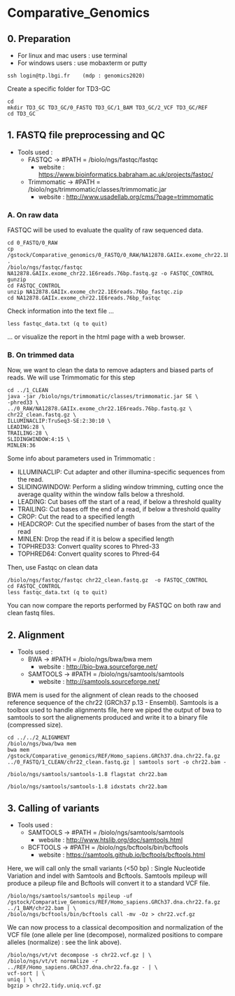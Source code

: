 # Comparative_Genomics

## 0. Preparation

* For linux and mac users : use terminal
* For windows users : use mobaxterm or putty
```
ssh login@tp.lbgi.fr	(mdp : genomics2020)
```

Create a specific folder for TD3-GC
```
cd
mkdir TD3_GC TD3_GC/0_FASTQ TD3_GC/1_BAM TD3_GC/2_VCF TD3_GC/REF
cd TD3_GC
```

## 1. FASTQ file preprocessing and QC

* Tools used : 
	* FASTQC -> #PATH = /biolo/ngs/fastqc/fastqc
		* website : https://www.bioinformatics.babraham.ac.uk/projects/fastqc/
	* Trimmomatic -> #PATH = /biolo/ngs/trimmomatic/classes/trimmomatic.jar
		* website : http://www.usadellab.org/cms/?page=trimmomatic

### A. On raw data

FASTQC will be used to evaluate the quality of raw sequenced data.

```
cd 0_FASTQ/0_RAW
cp /gstock/Comparative_genomics/0_FASTQ/0_RAW/NA12878.GAIIx.exome_chr22.1E6reads.76bp.fastq.gz .
/biolo/ngs/fastqc/fastqc NA12878.GAIIx.exome_chr22.1E6reads.76bp.fastq.gz -o FASTQC_CONTROL
gunzip 
cd FASTQC_CONTROL
unzip NA12878.GAIIx.exome_chr22.1E6reads.76bp_fastqc.zip
cd NA12878.GAIIx.exome_chr22.1E6reads.76bp_fastqc
```

Check information into the text file ...

```
less fastqc_data.txt (q to quit)
```

... or visualize the report in the html page with a web browser.

### B. On trimmed data

Now, we want to clean the data to remove adapters and biased parts of reads. We will use Trimmomatic for this step

```
cd ../1_CLEAN
java -jar /biolo/ngs/trimmomatic/classes/trimmomatic.jar SE \
-phred33 \
../0_RAW/NA12878.GAIIx.exome_chr22.1E6reads.76bp.fastq.gz \
chr22_clean.fastq.gz \
ILLUMINACLIP:TruSeq3-SE:2:30:10 \
LEADING:28 \
TRAILING:28 \
SLIDINGWINDOW:4:15 \
MINLEN:36
```

Some info about parameters used in Trimmomatic :

* ILLUMINACLIP: Cut adapter and other illumina-specific sequences from the read.
* SLIDINGWINDOW: Perform a sliding window trimming, cutting once the average quality within the window falls below a threshold.
* LEADING: Cut bases off the start of a read, if below a threshold quality
* TRAILING: Cut bases off the end of a read, if below a threshold quality
* CROP: Cut the read to a specified length
* HEADCROP: Cut the specified number of bases from the start of the read
* MINLEN: Drop the read if it is below a specified length
* TOPHRED33: Convert quality scores to Phred-33
* TOPHRED64: Convert quality scores to Phred-64

Then, use Fastqc on clean data
```
/biolo/ngs/fastqc/fastqc chr22_clean.fastq.gz  -o FASTQC_CONTROL
cd FASTQC_CONTROL
less fastqc_data.txt (q to quit)
```

You can now compare the reports performed by FASTQC on both raw and clean fastq files.

## 2. Alignment
* Tools used : 
	* BWA -> #PATH = /biolo/ngs/bwa/bwa mem
		* website : http://bio-bwa.sourceforge.net/
	* SAMTOOLS -> #PATH = /biolo/ngs/samtools/samtools
		* website : http://samtools.sourceforge.net/

BWA mem is used for the alignment of clean reads to the choosed reference sequence of the chr22 (GRCh37 p.13 - Ensembl). 
Samtools is a toolbox used to handle alignments file, here we piped the output of bwa to samtools to sort the alignements produced and write it to a binary file (compressed size).  
```
cd ../../2_ALIGNMENT
/biolo/ngs/bwa/bwa mem
bwa mem /gstock/Comparative_genomics/REF/Homo_sapiens.GRCh37.dna.chr22.fa.gz ../0_FASTQ/1_CLEAN/chr22_clean.fastq.gz | samtools sort -o chr22.bam -
```

```
/biolo/ngs/samtools/samtools-1.8 flagstat chr22.bam
```

```
/biolo/ngs/samtools/samtools-1.8 idxstats chr22.bam
```

## 3. Calling of variants
* Tools used : 
	* SAMTOOLS -> #PATH = /biolo/ngs/samtools/samtools
		* website : http://www.htslib.org/doc/samtools.html
	* BCFTOOLS -> #PATH = /biolo/ngs/bcftools/bin/bcftools
		* website : https://samtools.github.io/bcftools/bcftools.html

Here, we will call only the small variants (<50 bp) : Single Nucleotide Variation and indel with Samtools and Bcftools.
Samtools mpileup will produce a pileup file and Bcftools will convert it to a standard VCF file.

```
/biolo/ngs/samtools/samtools mpileup -uf /gstock/Comparative_Genomics/REF/Homo_sapiens.GRCh37.dna.chr22.fa.gz  ../1_BAM/chr22.bam | \
/biolo/ngs/bcftools/bin/bcftools call -mv -Oz > chr22.vcf.gz
```

We can now process to a classical decomposition and normalization of the VCF file (one allele per line (decompose), normalized positions to compare alleles (normalize) : see the link above).

```
/biolo/ngs/vt/vt decompose -s chr22.vcf.gz | \
/biolo/ngs/vt/vt normalize -r ../REF/Homo_sapiens.GRCh37.dna.chr22.fa.gz - | \
vcf-sort | \
uniq | \
bgzip > chr22.tidy.uniq.vcf.gz
```

























